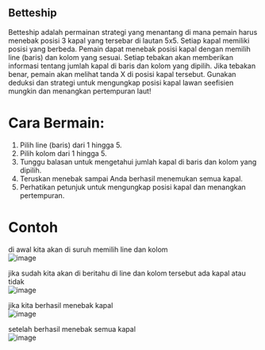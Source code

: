 ## Betteship

Betteship adalah permainan strategi yang menantang di mana pemain harus menebak posisi 3 kapal yang tersebar di lautan 5x5. Setiap kapal memiliki posisi yang berbeda. Pemain dapat menebak posisi kapal dengan memilih line (baris) dan kolom yang sesuai. Setiap tebakan akan memberikan informasi tentang jumlah kapal di baris dan kolom yang dipilih. Jika tebakan benar, pemain akan melihat tanda X di posisi kapal tersebut. Gunakan deduksi dan strategi untuk mengungkap posisi kapal lawan seefisien mungkin dan menangkan pertempuran laut!

# Cara Bermain:

1. Pilih line (baris) dari 1 hingga 5.
2. Pilih kolom dari 1 hingga 5.
3. Tunggu balasan untuk mengetahui jumlah kapal di baris dan kolom yang dipilih.
4. Teruskan menebak sampai Anda berhasil menemukan semua kapal.
5. Perhatikan petunjuk untuk mengungkap posisi kapal dan menangkan pertempuran.

# Contoh

di awal kita akan di suruh memilih line dan kolom<br>
![image](https://github.com/louispangggabean/Game-Battleship/assets/158266345/225ed620-cc02-48b7-a5ad-5dbc6ba13535)

jika sudah kita akan di beritahu di line dan kolom tersebut ada kapal atau tidak<br>
![image](https://github.com/louispangggabean/Game-Battleship/assets/158266345/0c31d923-d666-4aa7-8a9d-fcf0d5d7feae)

jika kita berhasil menebak kapal<br>
![image](https://github.com/louispangggabean/Game-Battleship/assets/158266345/e14c9170-1c6e-4cd6-a29c-f70a7ae2bb92)

setelah berhasil menebak semua kapal<br>
![image](https://github.com/louispangggabean/Game-Battleship/assets/158266345/5f05b6c7-7dc2-424c-a48d-697366608414)
